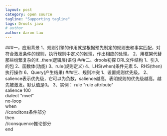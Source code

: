```yaml
---
layout: post
category: open source
tagline: "Supporting tagline"
tags: Drools java
# author
author: Aaron Lau
---
```



###一，应用背景
1、规则引擎的作用就是根据预先制定的规则去和事实匹配，对符合激发条件的规则，执行规则中定义的推理，作出相应的处理。
2、用框架代替那些纷繁复杂的if...then(逻辑层)语句
###二、drools初探
DRL文件结构
1、引入的包
2、函数体(功能)
3、rule(规则定义)
4、LHS(when)条件元素
5、RHS(then)执行操作
6、Query(产生结果)
###三、规则冲突
1、设置规则优先级。
2、salience表示优先级，它可以为负数，salience越高，表明规则的优先级越高，越先被激发。默认值是0。
3、实例：
rule "rule attribute"   
salience 100   
dialect "mvel"   
no-loop    
    when         
        //conditons条件部分    
    then    
        //consquence推论部分  
  end
